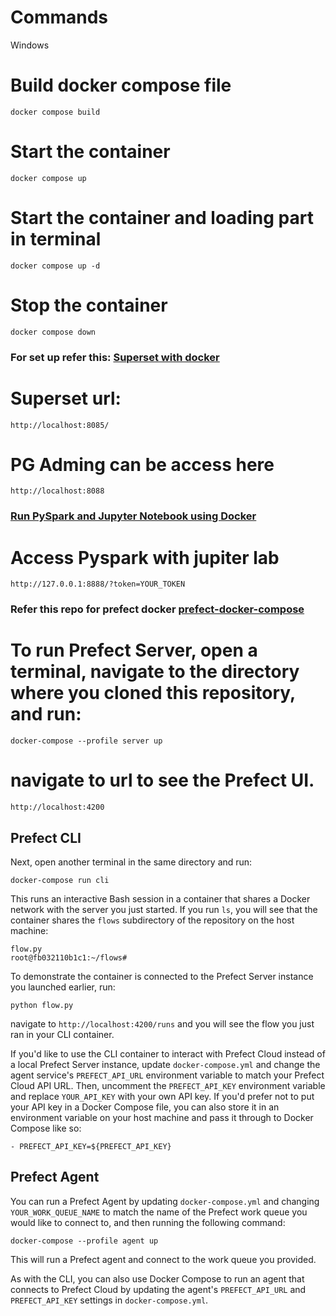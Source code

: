 
# Commands
Windows

# Build docker compose file
```
docker compose build
```
# Start the container
```
docker compose up
```
# Start the container and loading part in terminal
```
docker compose up -d
```
# Stop the container
```
docker compose down
```
###  For set up refer this: [Superset with docker](https://medium.com/towards-data-engineering/quick-setup-configure-superset-with-docker-a5cca3992b28)
# Superset url: 
```
http://localhost:8085/
```
# PG Adming can be access here
```
http://localhost:8088
```
### [Run PySpark and Jupyter Notebook using Docker](https://medium.com/analytics-vidhya/run-pyspark-and-jupyter-notebook-using-docker-bed12ecb755a)
# Access Pyspark with jupiter lab 
```
http://127.0.0.1:8888/?token=YOUR_TOKEN
```
### Refer this repo for prefect docker [prefect-docker-compose](https://github.com/rpeden/prefect-docker-compose)

# To run Prefect Server, open a terminal, navigate to the directory where you cloned this repository, and run:
```
docker-compose --profile server up
```
#  navigate to url to see the Prefect UI.
```
http://localhost:4200
```
## Prefect CLI

Next, open another terminal in the same directory and run:

```
docker-compose run cli
```

This runs an interactive Bash session in a container that shares a Docker network with the server you just started. If you run `ls`, you will see that the container shares the `flows` subdirectory of the repository on the host machine:

```
flow.py
root@fb032110b1c1:~/flows#
```

To demonstrate the container is connected to the Prefect Server instance you launched earlier, run:

```
python flow.py
```

navigate to `http://localhost:4200/runs` and you will see the flow you just ran in your CLI container.

If you'd like to use the CLI container to interact with Prefect Cloud instead of a local Prefect Server instance, update `docker-compose.yml` and change the agent service's `PREFECT_API_URL` environment variable to match your Prefect Cloud API URL. Then, uncomment the `PREFECT_API_KEY` environment variable and replace `YOUR_API_KEY` with your own API key. If you'd prefer not to put your API key in a Docker Compose file, you can also store it in an environment variable on your host machine and pass it through to Docker Compose like so:

```
- PREFECT_API_KEY=${PREFECT_API_KEY}
```

## Prefect Agent

You can run a Prefect Agent by updating `docker-compose.yml` and changing `YOUR_WORK_QUEUE_NAME` to match the name of the Prefect work queue you would like to connect to, and then running the following command:

```
docker-compose --profile agent up
```

This will run a Prefect agent and connect to the work queue you provided. 

As with the CLI, you can also use Docker Compose to run an agent that connects to Prefect Cloud by updating the agent's `PREFECT_API_URL` and `PREFECT_API_KEY` settings in `docker-compose.yml`.
